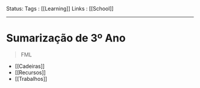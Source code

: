 Status:
Tags : [[Learning]]
Links : [[School]]
___
# Sumarização de 3º Ano
> FML

- [[Cadeiras]]
- [[Recursos]]
- [[Trabalhos]]